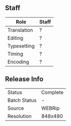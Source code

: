 ## Staff

| Role            | Staff                                                                    |
|-----------------|--------------------------------------------------------------------------|
| Translation     | ? |
| Editing         | ? |
| Typesetting     | ? |
| Timing          | ? |
| Encoding        | ? |

## Release Info

|              |                        |
|--------------|------------------------|
| Status       | Complete |
| Batch Status | -        |
| Source       | WEBRip   |
| Resolution   | 848x480  |
